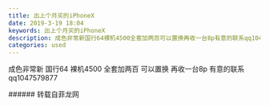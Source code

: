 ```yaml
---
title: 出上个月买的iPhoneX
date: 2019-3-19 18:04
keywords: 出上个月买的iPhoneX
description: 成色非常新国行64裸机4500全套加两百可以置换再收一台8p有意的联系qq1047579877
categories: used
---
```

<td class="t_f" id="postmessage_3260018">

成色非常新 国行64 裸机4500 全套加两百 可以置换 再收一台8p 有意的联系 qq1047579877<br/>
</td>
###### 转载自菲龙网